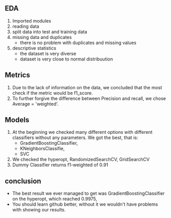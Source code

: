 ## EDA

1. Imported modules
2. reading data
3. split data into test and training data
4. missing data and duplicates
    - there is no problem with duplicates and missing values
5. descriptive statistics
    - the dataset is very diverse
    - dataset is very close to normal distribuution


## Metrics
1. Due to the lack of information on the data, we concluded that the most check if the metric would be f1_score.
2. To further forgive the difference between Precision and recall, we chose Average = 'weighted'.

## Models
1. At the beginning we checked many different options with different classifiers without any parameters. We got the best, that is:
    - GradientBoostingClassifier,
    - KNeighborsClassifie,
    - SVC
2. We checked the hyperopt, RandomizedSearchCV, GridSearchCV
3. Dummy Classifier returns f1-weighted of 0.91

## conclusion
- The best result we ever managed to get was GradientBoostingClassifier on the hyperopt, which reached 0.9975,
- You should learn github better, without it we wouldn't have problems with showing our results.


